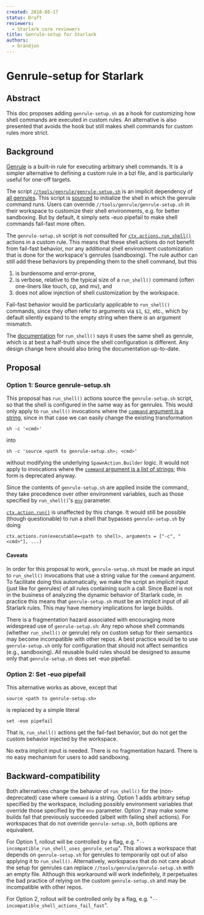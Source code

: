 ```yaml
---
created: 2018-08-17
status: Draft
reviewers:
  - Starlark core reviewers
title: Genrule-setup for Starlark
authors:
  - brandjon
---
```


# Genrule-setup for Starlark

## Abstract

This doc proposes adding `genrule-setup.sh` as a hook for customizing how shell commands are executed in custom rules. An alternative is also presented that avoids the hook but still makes shell commands for custom rules more strict.

## Background

[Genrule](https://docs.bazel.build/versions/master/be/general.html#genrule) is a built-in rule for executing arbitrary shell commands. It is a simpler alternative to defining a custom rule in a bzl file, and is particularly useful for one-off targets.

The script [`//tools/genrule/genrule-setup.sh`](https://github.com/bazelbuild/bazel/blob/0.16.1/tools/genrule/genrule-setup.sh) is an implicit dependency of [all genrules](https://github.com/bazelbuild/bazel/blob/0.16.1/src/main/java/com/google/devtools/build/lib/bazel/rules/genrule/BazelGenRuleRule.java#L51). This script is [sourced](https://github.com/bazelbuild/bazel/blob/0.16.1/src/main/java/com/google/devtools/build/lib/rules/genrule/GenRuleBase.java#L167) to initialize the shell in which the genrule command runs. Users can override `//tools/genrule/genrule-setup.sh` in their workspace to customize their shell environments, e.g. for better sandboxing. But by default, it simply sets -euo pipefail to make shell commands fail-fast more often.

The `genrule-setup.sh` script is *not* consulted for [`ctx.actions.run_shell()`](https://docs.bazel.build/versions/master/skylark/lib/actions.html#run_shell) actions in a custom rule. This means that these shell actions do not benefit from fail-fast behavior, nor any additional shell environment customization that is done for the workspace's genrules (sandboxing). The rule author can still add these behaviors by prepending them to the shell command, but this

1.  is burdensome and error-prone,
1.  is verbose, relative to the typical size of a `run_shell()` command (often one-liners like touch, cp, and mv), and
1.  does not allow injection of shell customization by the workspace.

Fail-fast behavior would be particularly applicable to `run_shell()` commands, since they often refer to arguments via `$1`, `$2`, etc., which by default silently expand to the empty string when there is an argument mismatch.

The [documentation](https://docs.bazel.build/versions/master/skylark/lib/actions.html#run_shell.command) for `run_shell()` says it uses the same shell as genrule, which is at best a half-truth since the shell configuration is different. Any design change here should also bring the documentation up-to-date.

## Proposal

### Option 1: Source genrule-setup.sh

This proposal has `run_shell()` actions source the `genrule-setup.sh` script, so that the shell is configured in the same way as for genrules. This would only apply to `run_shell()` invocations where the [`command` argument is a string](https://github.com/bazelbuild/bazel/blob/0.16.1/src/main/java/com/google/devtools/build/lib/analysis/skylark/SkylarkActionFactory.java#L272), since in that case we can easily change the existing transformation

```
sh -c '<cmd>'
```

into

```
sh -c 'source <path to genrule-setup.sh>; <cmd>'
```

without modifying the underlying `SpawnAction.Builder` logic. It would not apply to invocations where the [`command` argument is a list of strings](https://github.com/bazelbuild/bazel/blob/0.16.1/src/main/java/com/google/devtools/build/lib/analysis/skylark/SkylarkActionFactory.java#L291)</code>; this form is deprecated anyway.

Since the contents of `genrule-setup.sh` are applied inside the command, they take precedence over other environment variables, such as those specified by `run_shell()`'s [`env`](https://docs.bazel.build/versions/master/skylark/lib/actions.html#run_shell.env) parameter.

[`ctx.action.run()`](https://docs.bazel.build/versions/master/skylark/lib/actions.html#run) is unaffected by this change. It would still be possible (though questionable) to run a shell that bypasses `genrule-setup.sh` by doing

```
ctx.actions.run(executable=<path to shell>, arguments = ["-c", "<cmd>"], ...)
```

#### Caveats

In order for this proposal to work, `genrule-setup.sh` must be made an input to `run_shell()` invocations that use a string value for the `command` argument. To facilitate doing this automatically, we make the script an implicit input (just like for genrules) of all rules containing such a call. Since Bazel is not in the business of analyzing the dynamic behavior of Starlark code, in practice this means that `genrule-setup.sh` must be an implicit input of all Starlark rules. This may have memory implications for large builds.

There is a fragmentation hazard associated with encouraging more widespread use of `genrule-setup.sh`: Any repo whose shell commands (whether `run_shell()` or genrule) rely on custom setup for their semantics may become incompatible with other repos. A best practice would be to use `genrule-setup.sh` only for configuration that should not affect semantics (e.g., sandboxing). All reusable build rules should be designed to assume only that `genrule-setup.sh` does set -euo pipefail.

### Option 2: Set -euo pipefail

This alternative works as above, except that

```
source <path to genrule-setup.sh>
```

is replaced by a simple literal

```
set -euo pipefail
```

That is, `run_shell()` actions get the fail-fast behavior, but do not get the custom behavior injected by the workspace.

No extra implicit input is needed. There is no fragmentation hazard. There is no easy mechanism for users to add sandboxing.

## Backward-compatibility

Both alternatives change the behavior of `run_shell()` for the (non-deprecated) case where `command` is a string. Option 1 adds arbitrary setup specified by the workspace, including possibly environment variables that override those specified by the `env` parameter. Option 2 may make some builds fail that previously succeeded (albeit with failing shell actions). For workspaces that do not override `genrule-setup.sh`, both options are equivalent.

For Option 1, rollout will be controlled by a flag, e.g. "`--incompatible_run_shell_uses_genrule_setup`". This allows a workspace that depends on `genrule-setup.sh` for genrules to temporarily opt out of also applying it to `run_shell()`. Alternatively, workspaces that do not care about the setup for genrules can replace `//tools/genrule/genrule-setup.sh` with an empty file. Although this workaround will work indefinitely, it perpetuates the bad practice of relying on the custom `genrule-setup.sh` and may be incompatible with other repos.

For Option 2, rollout will be controlled only by a flag, e.g. "`--incompatible_shell_actions_fail_fast`".
